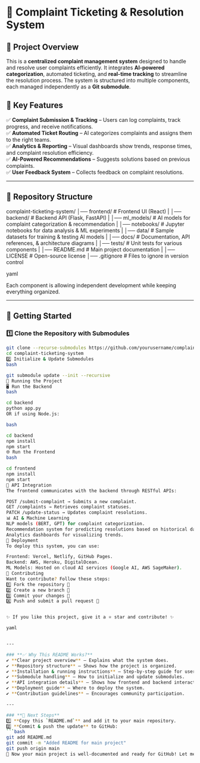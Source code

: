 
# 📢 Complaint Ticketing & Resolution System  

## 🚀 Project Overview  
This is a **centralized complaint management system** designed to handle and resolve user complaints efficiently. It integrates **AI-powered categorization**, automated ticketing, and **real-time tracking** to streamline the resolution process. The system is structured into multiple components, each managed independently as a **Git submodule**.  

## 🎯 Key Features  
✅ **Complaint Submission & Tracking** – Users can log complaints, track progress, and receive notifications.  
✅ **Automated Ticket Routing** – AI categorizes complaints and assigns them to the right teams.  
✅ **Analytics & Reporting** – Visual dashboards show trends, response times, and complaint resolution efficiency.  
✅ **AI-Powered Recommendations** – Suggests solutions based on previous complaints.  
✅ **User Feedback System** – Collects feedback on complaint resolutions.  

---

## 📂 Repository Structure  
complaint-ticketing-system/
│── frontend/ # Frontend UI (React)
|
│── backend/ # Backend API (Flask, FastAPI)
|
│── ml_models/ # AI models for complaint categorization & recommendation
|
│── notebooks/ # Jupyter notebooks for data analysis & ML experiments
|
│── data/ # Sample datasets for training & testing AI models
|
│── docs/ # Documentation, API references, & architecture diagrams
|
│── tests/ # Unit tests for various components
|
│── README.md # Main project documentation
|
│── LICENSE # Open-source license
│── .gitignore # Files to ignore in version control

yaml

Each component is allowing independent development while keeping everything organized.

---

## 📌 Getting Started  
### **1️⃣ Clone the Repository with Submodules**  
```bash
git clone --recurse-submodules https://github.com/yourusername/complaint-ticketing-system.git
cd complaint-ticketing-system
2️⃣ Initialize & Update Submodules
bash

git submodule update --init --recursive
🚀 Running the Project
🖥️ Run the Backend
bash

cd backend  
python app.py  
OR if using Node.js:

bash

cd backend  
npm install  
npm start  
🌐 Run the Frontend
bash

cd frontend  
npm install  
npm start  
🔗 API Integration
The frontend communicates with the backend through RESTful APIs:

POST /submit-complaint → Submits a new complaint.
GET /complaints → Retrieves complaint statuses.
PATCH /update-status → Updates complaint resolutions.
📊 AI & Machine Learning
NLP models (BERT, GPT) for complaint categorization.
Recommendation system for predicting resolutions based on historical data.
Analytics dashboards for visualizing trends.
📌 Deployment
To deploy this system, you can use:

Frontend: Vercel, Netlify, GitHub Pages.
Backend: AWS, Heroku, DigitalOcean.
ML Models: Hosted on cloud AI services (Google AI, AWS SageMaker).
🤝 Contributing
Want to contribute? Follow these steps:
1️⃣ Fork the repository 🍴
2️⃣ Create a new branch 🌿
3️⃣ Commit your changes 🔄
4️⃣ Push and submit a pull request 🚀


✨ If you like this project, give it a ⭐ star and contribute! ✨

yaml


---

### **✅ Why This README Works?**
✔ **Clear project overview** – Explains what the system does.  
✔ **Repository structure** – Shows how the project is organized.  
✔ **Installation & running instructions** – Step-by-step guide for users.  
✔ **Submodule handling** – How to initialize and update submodules.  
✔ **API integration details** – Shows how frontend and backend interact.  
✔ **Deployment guide** – Where to deploy the system.  
✔ **Contribution guidelines** – Encourages community participation.  

---

### **📌 Next Steps**
1️⃣ **Copy this `README.md`** and add it to your main repository.  
2️⃣ **Commit & push the update** to GitHub:  
```bash
git add README.md  
git commit -m "Added README for main project"  
git push origin main  
🚀 Now your main project is well-documented and ready for GitHub! Let me know if you need any modifications. 😊
